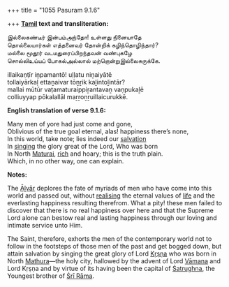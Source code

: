 +++
title = "1055 Pasuram 9.1.6"

+++
**[Tamil](/definition/tamil#history "show Tamil definitions") text and transliteration:**

இல்லைகண்டீர் இன்பம்அந்தோ! உள்ளது நினையாதே  
தொல்லையார்கள் எத்தனைவர் தோன்றிக் கழிந்தொழிந்தார்?  
மல்லை மூதூர் வடமதுரைப்பிறந்தவன் வண்புகழே  
சொல்லிஉய்யப் போகல்அல்லால் மற்றொன்றுஇல்லைசுருக்கே.

illaikaṇṭīr iṉpamantō! uḷḷatu niṉaiyātē  
tollaiyārkaḷ ettaṉaivar tōṉṟik kaḻintoḻintār?  
mallai mūtūr vaṭamaturaippiṟantavaṉ vaṇpukaḻē  
colliuyyap pōkalallāl maṟṟoṉṟuillaicurukkē.

**English translation of verse 9.1.6:**

Many men of yore had just come and gone,  
Oblivious of the true goal eternal, alas! happiness there’s none,  
In this world, take note; lies indeed our [salvation](/definition/salvation#history "show salvation definitions")  
In [singing](/definition/singing#history "show singing definitions") the glory great of the Lord, Who was born  
In North [Maturai](/definition/maturai#vaishnavism "show Maturai definitions"), [rich](/definition/rich#history "show rich definitions") and hoary; this is the truth plain.  
Which, in no other way, one can explain.

**Notes:**

The [Āḻvār](/definition/aḻvar#vaishnavism "show Āḻvār definitions") deplores the fate of myriads of men who have come into this world and passed out, without [realising](/definition/realising#history "show realising definitions") the eternal values of [life](/definition/life#history "show life definitions") and the everlasting happiness resulting therefrom. What a pity! these men failed to discover that there is no real happiness over here and that the Supreme Lord alone can bestow real and lasting happiness through our loving and intimate service unto Him.

The Saint, therefore, exhorts the men of the contemporary world not to follow in the footsteps of those men of the past and get bogged down, but attain salvation by singing the great glory of Lord [Kṛṣṇa](/definition/krishna#vaishnavism "show Kṛṣṇa definitions") who was born in North [Mathura](/definition/mathura#vaishnavism "show Mathura definitions")—the holy city, hallowed by the advent of Lord [Vāmana](/definition/vamana#history "show Vāmana definitions") and Lord Kṛṣṇa and by virtue of its having been the capital of [Śatrughna](/definition/shatrughna#vaishnavism "show Śatrughna definitions"), the Youngest brother of [Śrī Rāma](/definition/shrirama#history "show Śrī Rāma definitions").


